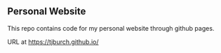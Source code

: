 ## Personal Website

This repo contains code for my personal website through github pages.

URL at https://tjburch.github.io/
